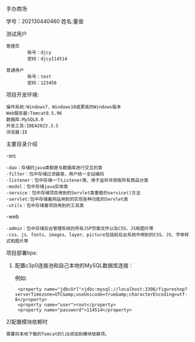 手办商场

学号：202130440460
姓名:董俊

测试用户

    管理员
            账号：djcy
            密码：djcy114514
            
    普通用户
            账号：test
            密码：123456

项目开发环境:

    操作系统:Windows7、Windows10或更高的Windows版本
    Web服务器:Tomcat8.5.96
    数据库:MySQL8.0
    开发工具:IDEA2023.3.5
    浏览器:IE


主要目录介绍

  -src
  
    -dao：存储的java类都是与数据库进行交互的类
    -filter：包中存储过滤器类，用户统一全站编码
    -listener：包中存储一个Listener类，用于监听并获取所有商品分类
    -model：包中存储java实体类
    -service：包中存储项目用到的Servlet类重载的service()方法
    -servlet:包中存储着网站用到的实现各种功能的Servlet类
    -utils：包中存储着项目用到的工具类
    
  -web

    -admin：包中存储后台管理系统的所有JSP页面文件以及CSS、JS和图片等
    -css、js、fonts、images、layer、picture包括前后台系统中用到的CSS、JS、字体样式和图片等

项目部署tips:

1) 配置c3p0连接池和自己本地的MySQL数据库连接：

   例如:
   
        <property name="jdbcUrl">jdbc:mysql://localhost:3306/figureshop?serverTimezone=UTC&amp;useUnicode=true&amp;characterEncoding=utf-8</property>
        <property name="user">root</property>
        <property name="password">114514</property>

2)配置模块依赖时

    需要将本地下载的Tomcat的lib添加到模块依赖项。
